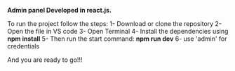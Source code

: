 **Admin panel Developed in react.js.**

To run the project follow the steps:
  1- Download or clone the repository
  2- Open the file in VS code
  3- Open Terminal
  4- Install the dependencies using **npm install**
  5- Then run the start command: **npm run dev**
  6- use 'admin' for credentials

And you are ready to go!!!
